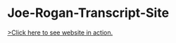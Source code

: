 # Joe-Rogan-Transcript-Site

<a href="https://steph-bot.github.io/Joe-Rogan-Transcript-Site/" target="_blank">>Click here to see website in action.</a>
